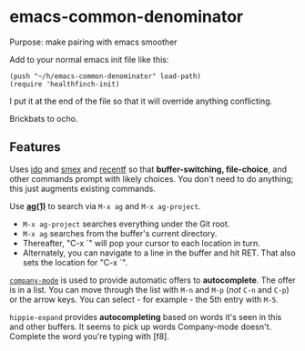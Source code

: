 # emacs-common-denominator
Purpose: make pairing with emacs smoother

Add to your normal emacs init file like this:

```elisp
(push "~/h/emacs-common-denominator" load-path)
(require 'healthfinch-init)
```

I put it at the end of the file so that it will override anything conflicting.

Brickbats to ocho.

## Features

Uses [ido](http://www.emacswiki.org/emacs/InteractivelyDoThings) and
[smex](http://www.emacswiki.org/emacs/Smex) and
[recentf](http://www.emacswiki.org/emacs/RecentFiles) so that
**buffer-switching, file-choice**, and other commands prompt with
likely choices. You don't need to do anything; this just augments
existing commands.

Use [**ag(1)**](http://geoff.greer.fm/ag/) to search via `M-x ag` and `M-x ag-project`.

*  `M-x ag-project` searches everything under the Git root.
*  `M-x ag` searches from the buffer's current directory.
*  Thereafter, "C-x `" will pop your cursor to each location in turn.
*  Alternately, you can navigate to a line in the buffer and hit RET. 
   That also sets the location for "C-x `".

[`company-mode`](http://company-mode.github.io/) is used to provide
automatic offers to **autocomplete**. The offer is in a list. You can move
through the list with `M-n` and `M-p` (*not* `C-n` and `C-p`) or the arrow keys. 
You can select - for example - the 5th entry with `M-5`.

`hippie-expand` provides **autocompleting** based on words it's seen in
this and other buffers. It seems to pick up words Company-mode
doesn't. Complete the word you're typing with [f8].


